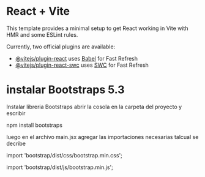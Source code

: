 # React + Vite

This template provides a minimal setup to get React working in Vite with HMR and some ESLint rules.

Currently, two official plugins are available:

- [@vitejs/plugin-react](https://github.com/vitejs/vite-plugin-react/blob/main/packages/plugin-react/README.md) uses [Babel](https://babeljs.io/) for Fast Refresh
- [@vitejs/plugin-react-swc](https://github.com/vitejs/vite-plugin-react-swc) uses [SWC](https://swc.rs/) for Fast Refresh


# instalar Bootstraps 5.3

Instalar libreria Bootstraps abrir la cosola en la carpeta del proyecto y escribir

npm install bootstraps

luego en el archivo main.jsx agregar las importaciones necesarias talcual se decribe

import 'bootstrap/dist/css/bootstrap.min.css';

import 'bootstrap/dist/js/bootstrap.min.js';




